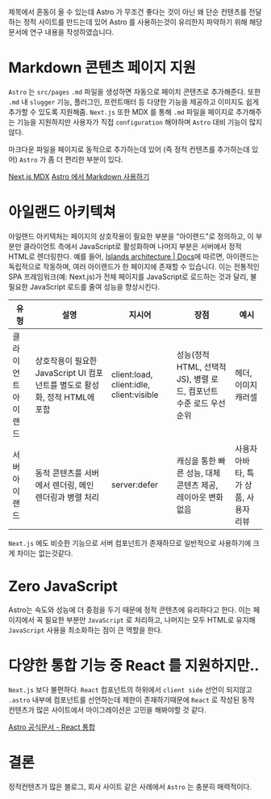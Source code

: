 제목에서 혼동이 올 수 있는데 Astro 가 무조건 좋다는 것이 아닌 왜 단순 컨텐츠를 전달하는 정적 사이트를 만드는데 있어 Astro 를 사용하는것이 유리한지 파악하기 위해 해당 문서에 연구 내용을 작성하였습니다.


# Markdown 콘텐츠 페이지 지원

`Astro` 는  `src/pages`  `.md` 파일을 생성하면 자동으로 페이치 콘텐츠로 추가해준다.
또한 `.md` 내 `slugger` 기능, 플러그인, 프런트매터 등 다양한 기능을 제공하고 이미지도 쉽게 추가할 수 있도록 지원해줌.
`Next.js` 또한 MDX 를 통해 `.md` 파일을 페이지로 추가해주는 기능을 지원하지만 사용자가 직접 `configuration` 해야하며
`Astro` 대비 기능이 많지 않다.

마크다운 파일을 페이지로 동적으로 추가하는데 있어 (즉 정적 컨텐츠를 추가하는데 있어) `Astro` 가 좀 더 편리한 부분이 있다.

[Next.js MDX](https://nextjs.org/docs/pages/building-your-application/configuring/mdx)
[Astro 에서 Markdown 사용하기](https://docs.astro.build/ko/guides/markdown-content/)

# 아일랜드 아키텍쳐
아일랜드 아키텍처는 페이지의 상호작용이 필요한 부분을 "아이랜드"로 정의하고, 이 부분만 클라이언트 측에서 JavaScript로 활성화하며 나머지 부분은 서버에서 정적 HTML로 렌더링한다.
예를 들어, [Islands architecture | Docs](https://docs.astro.build/en/concepts/islands/)에 따르면, 아이랜드는 독립적으로 작동하며, 여러 아이랜드가 한 페이지에 존재할 수 있습니다. 이는 전통적인 SPA 프레임워크(예: Next.js)가 전체 페이지를 JavaScript로 로드하는 것과 달리, 불필요한 JavaScript 로드를 줄여 성능을 향상시킨다.

| **유형**     | **설명**                                             | **지시어**                                  | **장점**                                      | **예시**                 |
| ---------- | -------------------------------------------------- | ---------------------------------------- | ------------------------------------------- | ---------------------- |
| 클라이언트 아이랜드 | 상호작용이 필요한 JavaScript UI 컴포넌트를 별도로 활성화, 정적 HTML에 포함 | client:load, client:idle, client:visible | 성능(정적 HTML, 선택적 JS), 병렬 로드, 컴포넌트 수준 로드 우선순위 | 헤더, 이미지 캐러셀            |
| 서버 아이랜드    | 동적 콘텐츠를 서버에서 렌더링, 메인 렌더링과 병렬 처리                    | server:defer                             | 캐싱을 통한 빠른 성능, 대체 콘텐츠 제공, 레이아웃 변화 없음         | 사용자 아바타, 특가 상품, 사용자 리뷰 |
`Next.js` 에도 비슷한 기능으로 서버 컴포넌트가 존재하므로 일반적으로 사용하기에 크게 차이는 없는것같다.

# Zero JavaScript
Astro는 속도와 성능에 더 중점을 두기 때문에 정적 콘텐츠에 유리하다고 한다.
이는 페이지에서 꼭 필요한 부분만 `JavaScript` 로 처리하고, 나머지는 모두 HTML로 유지해 `JavaScript` 사용을 최소화하는 점이 큰 역할을 한다.

# 다양한 통합 기능 중 React 를 지원하지만..
`Next.js` 보다 불편하다. `React` 컴포넌트의 하위에서 `client side` 선언이 되지않고 `.astro` 내부에 컴포넌트를 선언하는데 제한이 존재하기때문에 `React` 로 작성된 동적 컨텐츠가 많은 사이트에서 마이그레이션은 고민을 해봐야할 것 같다.

[Astro 공식문서 - React 통합](https://docs.astro.build/ko/guides/integrations-guide/react/)


# 결론
정적컨텐츠가 많은 블로그, 회사 사이트 같은 사례에서 `Astro` 는 충분히 매력적이다.
